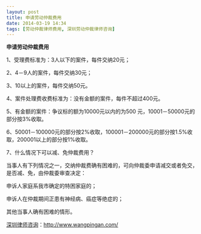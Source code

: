 ```yaml
---
layout: post
title: 申请劳动仲裁费用
date: 2014-03-19 14:34
tags: [劳动仲裁律师费用, 深圳劳动仲裁律师咨询]
---
```

<strong>申请劳动仲裁费用</strong>

1、受理费标准为：3人以下的案件，每件交纳20元；

2、4－9人的案件，每件交纳30元；

3、10以上的案件，每件交纳50元。

4、案件处理费收费标准为：没有金额的案件，每件不超过400元。

5、有金额的案件：争议标的额为10000元以内的为500 元，10001－50000元的部分按3%收取。

6、50001－100000元的部分按2%收取，100001－200000元的部分按1.5%收取，200001以上的部分按1%收取。

7、什么情况下可以减、免仲裁费用？

当事人有下列情况之一，交纳仲裁费确有困难的，可向仲裁委申请减交或者免交，是否减、免，由仲裁委审查决定：

申诉人家庭系我市确定的特困家庭的；

申诉人在仲裁期间正患有神经病、癌症等绝症的；

其他当事人确有困难的情形。

<a href="http://www.wangpingan.com/">深圳律师咨询</a>：<a href="http://www.wangpingan.com/">http://www.wangpingan.com/</a>

